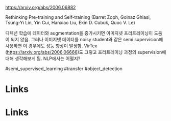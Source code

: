 https://arxiv.org/abs/2006.06882

Rethinking Pre-training and Self-training (Barret Zoph, Golnaz Ghiasi, Tsung-Yi Lin, Yin Cui, Hanxiao Liu, Ekin D. Cubuk, Quoc V. Le)

디텍션 학습에 데이터와 augmentation을 증가시키면 이미지넷 프리트레이닝이 도움이 되지 않음. 그러나 이미지넷 데이터를 noisy student와 같은 semi supervision에 사용하면 이 경우에도 성능 향상이 발생함. VirTex (https://arxiv.org/abs/2006.06666)도 그렇고 프리트레이닝 과정의 supervision에 대해 생각해보게 됨. NLP에서는 어떨지?

#semi_supervised_learning #transfer #object_detection

# Links

# Links

